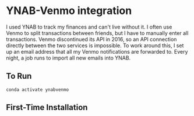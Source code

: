 # YNAB-Venmo integration

I used YNAB to track my finances and can't live without it. I often use Venmo to split transactions between friends, but I have to manually enter all transactions. Venmo discontinued its API in 2016, so an API connection directly between the two services is impossible. 
To work around this, I set up an email address that all my Venmo notifications are forwarded to. Every night, a job runs to import all new emails into YNAB. 

## To Run

`conda activate ynabvenmo`

## First-Time Installation
